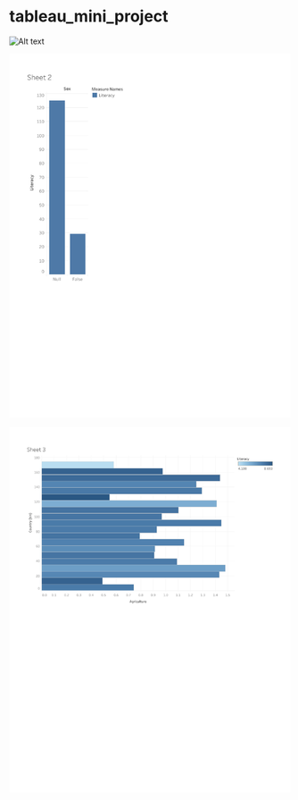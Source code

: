 # tableau_mini_project

![Alt text](images/Infant_Mortality.png)

![Alt text](images/Sheet_2.png)

![Alt text](images/Sheet_3.png)